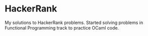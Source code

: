 # HackerRank
My solutions to HackerRank problems. Started solving problems in Functional Programming track to practice OCaml code.
